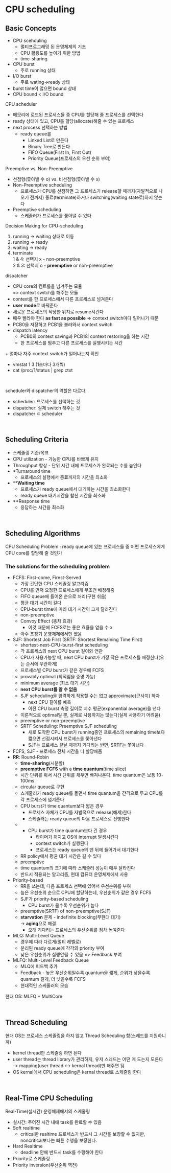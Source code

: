 # CPU scheduling

## Basic Concepts
- CPU scehduling
    - 멀티프로그래밍 된 운영체제의 기초
    - CPU 활용도를 높이기 위한 방법
    - time-sharing
- CPU burst
    - 주로 running 상태
- I/O burst
    - 주로 wating->ready 상태
- burst time이 많으면 bound 상태
- CPU bound < I/O bound  

CPU scheduler  
- 메모리에 로드된 프로세스들 중 CPU를 할당해 줄 프로세스를 선택한다
- ready 상태에 있고, CPU를 할당(allocate)해줄 수 있는 프로세스
- next process 선택하는 방법
    - ready queue를
        - Linked List로 만든다
        - Binary Tree로 만든다
        - FIFO Queue(First In, First Out)
        - Priority Queue(프로세스의 우선 순위 부여)

Preemptive vs. Non-Preemptive
- 선점형(쫓아낼 수 o) vs. 비선점형(쫓아낼 수 x)
- Non-Preemptive scheduling
    - 프로세스가 CPU를 선점하면 그 프로세스가 release할 때까지(자발적으로 나오기 전까지) 종료(terminate)하거나 switching(waiting state로)하지 않는다
- Preemptive scheduling
    - 스케줄러가 프로세스를 쫓아낼 수 있다

Decision Making for CPU-scheduling
1. running -> waiting 상태로 이동
2. running -> ready
3. waiting -> ready
4. terminate  
1 & 4: 선택지 x - non-preemptive  
2 & 3: 선택지 o - **preemptive** or non-preemptive

dispatcher
- CPU core의 컨트롤을 넘겨주는 모듈  
=> context switch를 해주는 모듈
- context를 한 프로세스에서 다른 프로세스로 넘겨준다
- **user mode**로 바꿔준다
- 새로운 프로세스의 적당한 위치로 resume시킨다
- 매우 빨라야 한다 **as fast as possible** => context switch마다 일어나기 때문
- PCB0을 저장하고 PCB1을 불러와서 context switch
- dispatch latency
    - PCB0의 context saving과 PCB1의 context restoring을 하는 시간
    - 한 프로세스를 멈추고 다른 프로세스를 실행시키는 시간  

*+* 얼마나 자주 context switch가 일어나는지 확인
- vmstat 1 3 (1초마다 3개씩)
- cat /proc/1/status | grep ctxt

<br>

scheduler와 dispatcher의 역할은 다르다.
- scheduler: 프로세스를 선택하는 것
- dispatcher: 실제 switch 해주는 것
- dispatcher ⊂ scheduler

<br>

## Scheduling Criteria 
- 스케줄링 기준/목표
- CPU utilization - 가능한 CPU를 바쁘게 유지
- Throughput 향상 - 단위 시간 내에 프로세스가 완료되는 수를 높인다
- *Turnaround time
    - 프로세스의 실행에서 종료까지의 시간을 최소화
- ****Waiting time**
    - 프로세스가 ready queue에서 대기하는 시간을 최소화한다
    - ready queue 대기시간을 합친 시간을 최소화
- **Response time
    - 응답하는 시간을 최소화

<br>

## Scheduling Algorithms
CPU Scheduling Problem
: ready queue에 있는 프로세스들 중 어떤 프로세스에게 CPU core를 할당해 줄 것인가  

### The solutions for the scheduling problem
- FCFS: First-come, Firest-Served
    - 가장 간단한 CPU 스케줄링 알고리즘
    - CPU를 먼저 요청한 프로세스에게 무조건 배정해줌
    - FIFO queue에 들어온 순으로 처리(구현 쉬움)
    - 평균 대기 시간이 길다
    - CPU-burst time에 따라 대기 시간이 크게 달라진다
    - non-preemptive
    - Convoy Effect (똥차 효과)
        - 이것 때문에 FCFS로는 좋은 효율을 얻을 수 x
    - 아주 초창기 운영체제에서만 썼음
- SJF: Shortest Job First  (SRTF: Shortest Remaining Time First)
    - shortest-next-CPU-burst-first scheduling
    - 각 프로세스의 next CPU burst 길이와 연관
    - CPU가 사용가능할 때, next CPU burst가 가장 작은 프로세스를 배정한다(오는 순서에 무관하게)
    - 프로세스별 CPU burst가 같은 경우에 FCFS
    - provably optimal (최적임을 증명 가능)
    - minimum average (최소 대기 시간)
    - **next CPU burst를 알 수 없음**
    - SJF scheduling을 엄격하게 적용할 수는 없고 approximate(근사치) 하자
        - next CPU 길이를 예측
        - 이전 CPU burst 측정 길이로 지수 평균(exponential average)을 낸다
    - 이론적으로 optimal일 뿐, 실제로 사용하지는 않는다(실제 사용하기 어려움)
    - preemptive or non-preemptive
    - SRTF Scheduling: Preemptive SJF scheduling
        - 새로 도착한 CPU burst가 running중인 프로세스의 remaining time보다 짧으면 선점시켜서 프로세스를 쫓아낸다
        - SJF는 프로세스 끝날 때까지 기다리는 반면, SRTF는 쫓아낸다
- FCFS, SJF - 프로세스 전체 시간을 다 할당해줌
- **RR**: Round-Robin
    - **time-sharing**(시분할)
    - **preemptive FCFS** with a **time quantum**(time slice)
    - 시간 단위를 줘서 시간 단위를 채우면 빠져나온다. time quantum은 보통 10-100ms
    - circular queue로 구현
    - 스케줄러가 ready queue를 돌면서 time quantum을 간격으로 두고 CPU를 각 프로세스에 넘겨준다
    - CPU burst가 time quantum보다 짧은 경우
        - 프로세스 자체가 CPU를 자발적으로 release(해제)한다
        - 스케줄러는 ready queue의 다음 프로세스로 진행한다
    - - CPU burst가 time quantum보다 긴 경우
        - 타이머가 꺼지고 OS에 interrupt 발생시킨다
        - context switch가 실행된다
        - 프로세스는 ready queue의 맨 뒤에 들어가서 대기한다
    - RR policy에서 평균 대기 시간은 길 수 있다
    - preemptive
    - time quantum의 크기에 따라 스케줄러 성능이 매우 달라진다
    - 반드시 적용되는 알고리즘, 현대 컴퓨터 운영체제에서 사용
- Priority-based
    - RR을 쓰는데, 다음 프로세스 선택에 있어서 우선순위를 부여
    - 높은 우선순위 순으로 CPU에 할당하는데, 우선순위가 같은 경우 FCFS
    - SJF가 priority-based scheduling
        - CPU burst가 클수록 우선순위가 높다
    - preemptive(SRTF) of non-preemptive(SJF)
    - **starvation** 문제 - indefinite blocking(무한대 대기)  
        -> **aging**으로 해결
        - 오래 기다리는 프로세스의 우선순위를 점차 높여준다
- MLQ: Multi-Level Queue
    - 경우에 따라 다르게(멀티 레벨로)
    - 분리된 ready queue에 각각의 priority 부여
    - 낮은 우선순위가 실행안될 수 있음 => Feedback 부여
- MLFQ: Multi-Level Feedback Queue
    - MLQ에 피드백 추가
    - Feedback - 높은 우선순위일수록 quantum을 짧게, 순위가 낮을수록 quantum 길게, 더 낮을수록 FCFS
    - 현대적인 스케줄러의 모습  

현대 OS: MLFQ + MultiCore

<br>

## Thread Scheduling
현대 OS는 프로세스 스케줄링을 하지 않고 Thread Scheduling 함(스레드를 지원하니까)
- kernel thread만 스케줄링 하면 된다
- user thread는 thread library가 관리하지, 유저 스레드는 어떤 게 도는지 모른다  
    -> mapping(user thread <-> kernal thread)만 해주면 됨
- OS kernal에서 CPU scheduling은 kernal thread로 스케줄링 한다

<br>

## Real-Time CPU Scheduling
Real-Time(실시간) 운영체제에서의 스케줄링
- 실시간: 주어진 시간 내에 task를 완료할 수 있음
- Soft realtime
    - critical한 realtime 프로세스가 반드시 그 시간을 보장할 수 없지만, noncritical보다는 빠른 수행을 보장한다.
- Hard Realtime
    - deadline 안에 반드시 task를 수행해야 한다
- Priority로 스케줄링
- Priority inversion(우선순위 역전)